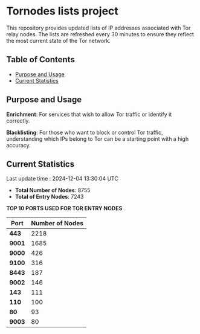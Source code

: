 # Tornodes lists project

This repository provides updated lists of IP addresses associated with Tor relay nodes. The lists are refreshed every 30 minutes to ensure they reflect the most current state of the Tor network.

## Table of Contents

- [Purpose and Usage](#purpose-and-usage)
- [Current Statistics](#current-statistics)


## Purpose and Usage

**Enrichment**: For services that wish to allow Tor traffic or identify it correctly.

**Blacklisting**: For those who want to block or control Tor traffic, understanding which IPs belong to Tor can be a starting point with a high accuracy.

## Current Statistics

Last update time : 2024-12-04 13:30:04 UTC

- **Total Number of Nodes**: 8755
- **Total of Entry Nodes**: 7243

**TOP 10 PORTS USED FOR TOR ENTRY NODES**

| **Port** | **Number of Nodes** |
|------|-----------------|
| **443**   | 2218  |
| **9001**   | 1685  |
| **9000**   | 426  |
| **9100**   | 316  |
| **8443**   | 187  |
| **9002**   | 146  |
| **143**   | 111  |
| **110**   | 100  |
| **80**   | 93  |
| **9003**   | 80  |

